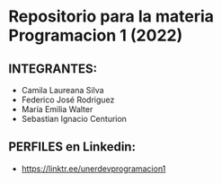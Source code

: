 # Repositorio para la materia Programacion 1 (2022)

## INTEGRANTES:
- Camila Laureana Silva
- Federico José Rodriguez
- María Emilia Walter
- Sebastian Ignacio Centurion

## PERFILES en Linkedin:
- https://linktr.ee/unerdevprogramacion1
